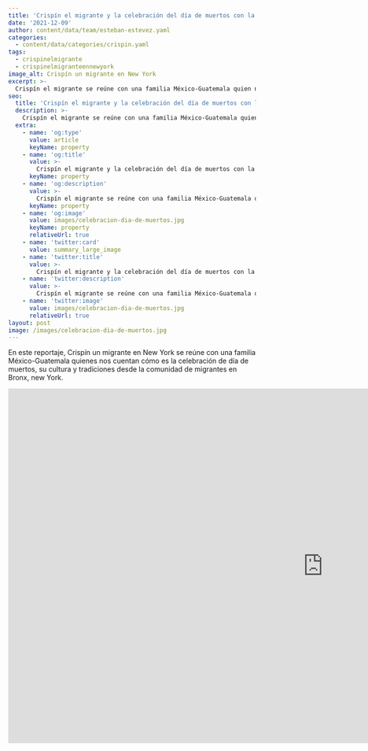 ```yaml
---
title: 'Crispín el migrante y la celebración del día de muertos con la comunidad migrante de Bronx, New York.'
date: '2021-12-09'
author: content/data/team/esteban-estevez.yaml
categories:
  - content/data/categories/crispin.yaml
tags:
  - crispinelmigrante
  - crispinelmigranteennewyork
image_alt: Crispín un migrante en New York
excerpt: >-
  Crispín el migrante se reúne con una familia México-Guatemala quien nos cuentan cómo es la celebración de día de muertos, su cultura y tradiciones desde la comunidad de migrantes en Bronx, new York.
seo:
  title: 'Crispín el migrante y la celebración del día de muertos con la comunidad migrante de Bronx, New York.'
  description: >-
    Crispín el migrante se reúne con una familia México-Guatemala quien nos cuentan cómo es la celebración de día de muertos, su cultura y tradiciones desde la comunidad de migrantes en Bronx, new York.
  extra:
    - name: 'og:type'
      value: article
      keyName: property
    - name: 'og:title'
      value: >-
        Crispín el migrante y la celebración del día de muertos con la comunidad migrante de Bronx, New York.
      keyName: property
    - name: 'og:description'
      value: >-
        Crispín el migrante se reúne con una familia México-Guatemala quien nos cuentan cómo es la celebración de día de muertos, su cultura y tradiciones desde la comunidad de migrantes en Bronx, new York.
      keyName: property
    - name: 'og:image'
      value: images/celebracion-dia-de-muertos.jpg
      keyName: property
      relativeUrl: true
    - name: 'twitter:card'
      value: summary_large_image
    - name: 'twitter:title'
      value: >-
        Crispín el migrante y la celebración del día de muertos con la comunidad migrante de Bronx, New York.
    - name: 'twitter:description'
      value: >-
        Crispín el migrante se reúne con una familia México-Guatemala quien nos cuentan cómo es la celebración de día de muertos, su cultura y tradiciones desde la comunidad de migrantes en Bronx, new York.
    - name: 'twitter:image'
      value: images/celebracion-dia-de-muertos.jpg
      relativeUrl: true
layout: post
image: /images/celebracion-dia-de-muertos.jpg
---
```


En este reportaje, Crispín un migrante en New York se reúne con una familia México-Guatemala quienes nos cuentan cómo es la celebración de día de muertos, su cultura y tradiciones desde la comunidad de migrantes en Bronx, new York.

<iframe width="1280" height="721" src="https://www.youtube.com/embed/jQRBFhQnsQc" title="YouTube video player" frameborder="0" allow="accelerometer; autoplay; clipboard-write; encrypted-media; gyroscope; picture-in-picture" allowfullscreen></iframe>